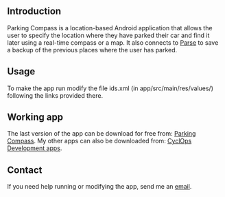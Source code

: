 ## Introduction

Parking Compass is a location-based Android application that allows the user to specify the location where they have parked their car and find it later using a real-time compass or a map. It also connects to [Parse](https://parse.com/) to save a backup of the previous places where the user has parked.


## Usage

To make the app run modify the file ids.xml (in app/src/main/res/values/) following the links provided there.


## Working app

The last version of the app can be download for free from: [Parking Compass](https://play.google.com/store/apps/details?id=com.cyclopsdev.parkingcompass).
My other apps can also be downloaded from: [CyclOps Development apps](https://play.google.com/store/search?q=pub%3ACyclOps%20Development).


## Contact

If you need help running or modifying the app, send me an [email](mailto:gonzovilla89@gmail.com).
